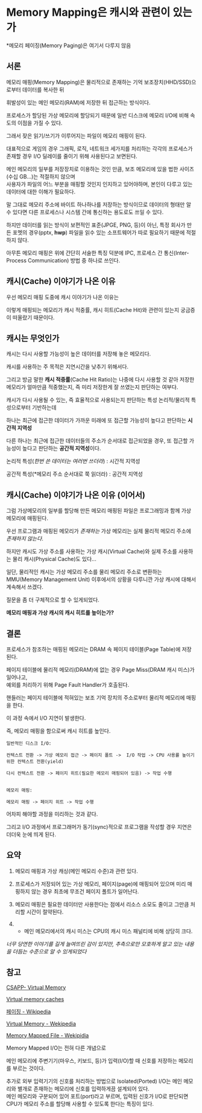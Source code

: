 # Memory Mapping은 캐시와 관련이 있는가

*메모리 페이징(Memory Paging)은 여기서 다루지 않음

## 서론

메모리 매핑(Memory Mapping)은 물리적으로 존재하는 기억 보조장치(HHD/SSD)으로부터 데이터를 복사한 뒤

휘발성이 있는 메인 메모리(RAM)에 저장한 뒤 접근하는 방식이다.

프로세스가 할당된 가상 메모리에 할당되기 때문에 일반 디스크에 메모리 I/O에 비해 속도의 이점을 가질 수 있다.

그래서 잦은 읽기/쓰기가 이루어지는 파일이 메모리 매핑이 된다.

대표적으로 게임의 경우 그래픽, 로직, 네트워크 세가지를 처리하는 각각의 프로세스가 존재할 경우 I/O 딜레이를 줄이기 위해 사용된다고 보면된다.

메인 메모리의 일부를 저장장치로 이용하는 것인 만큼, 보조 메모리에 있을 법한 사이즈(수십 GB...)는 적절하지 않으며<br>
사용자가 파일의 어느 부분을 매핑할 것인지 인지하고 있어야하며, 본인이 다루고 있는 데이터에 대한 이해가 필요하다.

말 그대로 메모리 주소에 바이트 하나하나를 저장하는 방식이므로 데이터의 형태만 알 수 있다면 다른 프로세스나 시스템 간에 통신하는 용도로도 쓰일 수 있다.

하지만 데이터를 읽는 방식이 보편적인 표준(JPGE, PNG, 등)이 아닌, 특정 회사가 만든 포멧의 경우(pptx, **hwp**) 파일을 읽수 있는 소프트웨어가 따로 필요하기 때문에 적절하지 않다.

아무튼 메모리 매핑은 위에 간단히 서술한 특징 덕분에 IPC, 프로세스 간 통신(Inter-Process Communication) 방법 중 하나로 쓰인다.

## 캐시(Cache) 이야기가 나온 이유

우선 메모리 매핑 도중에 캐시 이야기가 나온 이유는

이렇게 매핑되는 메모리가 캐시 적중률, 캐시 히트(Cache Hit)와 관련이 있는지 궁금증이 떠올랐기 때문이다.

## 캐시는 무엇인가

캐시는 다시 사용할 가능성이 높은 데이터를 저장해 놓은 메모리다.

캐시를 사용하는 주 목적은 지연시간을 낮추기 위해서다.

그리고 방금 말한 **캐시 적중률**(Cache Hit Ratio)는 나중에 다시 사용할 것 같아 저장한 메모리가 얼마만큼 적중했는지, 즉 미리 저장한게 잘 쓰였는지 판단하는 여부다.

캐시가 다시 사용될 수 있는, 즉 효율적으로 사용되는지 판단하는 특성 논리적/물리적 특성으로부터 기반하는데

하나는 최근에 접근한 데이터가 가까운 미래에 또 접근할 가능성이 높다고 판단하는 **시간적 지역성**

다른 하나는 최근에 접근한 데이터들의 주소가 순서대로 접근되었을 경우, 또 접근할 가능성이 높다고 판단하는 **공간적 지역성**이다.

논리적 특성(*한번 쓴 데이터는 여러번 쓰더라*) : 시간적 지역성

공간적 특성(*메모리 주소 순서대로 쭉 읽더라) : 공간적 지역성

## 캐시(Cache) 이야기가 나온 이유 (이어서)

그럼 가상메모리의 일부를 할당해 만든 메모리 매핑된 파일은 프로그래밍과 함께 가상 메모리에 매핑된다.

우선 프로그램과 매핑된 메모리가 *존재하는* 가상 메모리는 실제 물리적 메모리 주소에 *존재하지 않는다*.

하지만 캐시도 가상 주소를 사용하는 가상 캐시(Virtual Cache)와 실제 주소를 사용하는 물리 캐시(Physical Cache)도 있다...

일단, 물리적인 캐시는 가상 메모리 주소를 물리 메모리 주소로 변환하는 MMU(Memory Management Unit) 이후에서의 상황을 다루니깐 가상 캐시에 대해서 계속해서 쓰겠다.

질문을 좀 더 구체적으로 할 수 있게되었다.

**메모리 매핑과 가상 캐시의 캐시 히트를 높이는가?**

## 결론

프로세스가 참조하는 매핑된 메모리는 DRAM 속 페이지 테이블(Page Table)에 저장된다.

페이지 테이블에 물리적 메모리(DRAM)에 없는 경우 Page Miss(DRAM 캐시 미스)가 일어나고,<br>
예외를 처리하기 위해 Page Fault Handler가 호출된다.

핸들러는 페이지 테이블에 적혀있는 보조 기억 장치의 주소로부터 물리적 메모리에 매핑을 한다.

이 과정 속에서 I/O 지연이 발생한다.

즉, 메모리 매핑을 함으로써 캐시 히트를 높인다.

```
일반적인 디스크 I/O:

컨텍스트 전환 -> 가상 메모리 접근 -> 페이지 폴트 ->  I/O 작업 -> CPU 사용률 높이기 위한 컨텍스트 전환(yield)

다시 컨텍스트 전환 -> 페이지 히트(필요한 메모리 매핑되어 있음) -> 작업 수행


메모리 매핑:

메모리 매핑 -> 페이지 히트 -> 작업 수행
```

어차피 해야할 과정을 미리하는 것과 같다.

그리고 I/O 과정에서 프로그래머가 동기(sync)적으로 프로그램을 작성할 경우 지연은 더더욱 눈에 띄게 된다.

## 요약

1. 메모리 매핑과 가상 캐싱(메인 메모리 수준)과 관련 있다.

2. 프로세스가 저장되어 있는 가상 메모리, 페이지(page)에 매핑되어 있으며 미리 매핑하지 않는 경우 최초에 무조건 페이지 폴트가 일어난다.

3. 메모리 매핑은 필요한 데이터만 사용한다는 점에서 리소스 소모도 줄이고 그만큼 처리할 시간이 절약된다.

4. + 메인 메모리에서의 캐시 미스는 CPU의 캐시 미스 패널티에 비해 상당히 크다.

*너무 당연한 이야기를 길게 늘여뜨린 감이 있지만, 추측으로만 모호하게 알고 있는 내용을 더듬는 수준으로 알 수 있게되었다*

## 참고

[CSAPP- Virtual Memory](https://it-eldorado.tistory.com/52)

[Virtual memory caches](https://talkingaboutme.tistory.com/entry/Memory-Virtual-memory-caches)

[페이징 - Wikipedia](https://ko.wikipedia.org/wiki/페이징)

[Virtual Memory - Wekipedia](https://en.wikipedia.org/wiki/Virtual_memory)

[Memory Mapped File - Wekipidia](https://en.wikipedia.org/wiki/Memory-mapped_file)

Memory Mapped I/O는 전혀 다른 개념으로

메인 메모리에 주변기기(마우스, 키보드, 등)가 입력(I/O)할 때 신호를 저장하는 메모리를 부르는 것이다.

추가로 외부 입력기기의 신호를 처리하는 방법으로 Isolated(Ported) I/O는 메인 메모리와 별개로 존재하는 메모리에 신호를 입력하게끔 설계되어 있다.<br>
메인 메모리와 구분되어 있어 포트(port)라고 부르며, 입력된 신호가 I/O로 판단되면 CPU가 메모리 주소를 할당해 사용할 수 있도록 한다는 특징이 있다.